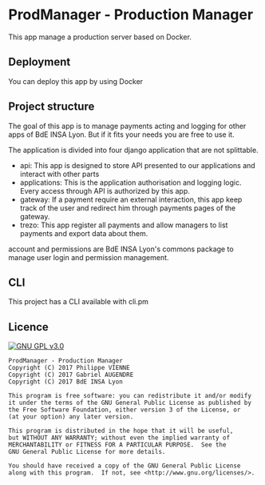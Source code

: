# ProdManager - Production Manager
This app manage a production server based on Docker.

## Deployment
You can deploy this app by using Docker

## Project structure
The goal of this app is to manage payments acting and logging for other apps of BdE INSA Lyon. But if it fits your needs
you are free to use it.

The application is divided into four django application that are not splittable.

- api: This app is designed to store API presented to our applications and interact with other parts
- applications: This is the application authorisation and logging logic. Every access through API is authorized by this
   app.
- gateway: If a payment require an external interaction, this app keep track of the user and redirect him through
    payments pages of the gateway.
- trezo: This app register all payments and allow managers to list payments and export data about them.

account and permissions are BdE INSA Lyon's commons package to manage user login and permission management.

## CLI
This project has a CLI available with cli.pm

## Licence
[![GNU GPL v3.0](http://www.gnu.org/graphics/gplv3-127x51.png)](http://www.gnu.org/licenses/gpl.html)

```
ProdManager - Production Manager
Copyright (C) 2017 Philippe VIENNE
Copyright (C) 2017 Gabriel AUGENDRE
Copyright (C) 2017 BdE INSA Lyon

This program is free software: you can redistribute it and/or modify
it under the terms of the GNU General Public License as published by
the Free Software Foundation, either version 3 of the License, or
(at your option) any later version.

This program is distributed in the hope that it will be useful,
but WITHOUT ANY WARRANTY; without even the implied warranty of
MERCHANTABILITY or FITNESS FOR A PARTICULAR PURPOSE.  See the
GNU General Public License for more details.

You should have received a copy of the GNU General Public License
along with this program.  If not, see <http://www.gnu.org/licenses/>.